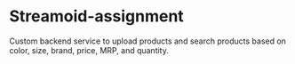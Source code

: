 # Streamoid-assignment
Custom backend service to upload products and search products based on color, size, brand, price, MRP, and quantity.

